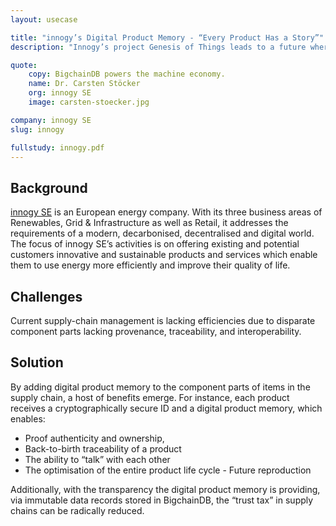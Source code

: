 ```yaml
---
layout: usecase

title: "innogy’s Digital Product Memory - “Every Product Has a Story”"
description: "Innogy’s project Genesis of Things leads to a future where we know the exact provenance and authenticity of everything we touch, see, feel and taste, and thus the ability to solve some of the many problems in today’s global supply chains."

quote:
    copy: BigchainDB powers the machine economy.
    name: Dr. Carsten Stöcker
    org: innogy SE
    image: carsten-stoecker.jpg

company: innogy SE
slug: innogy

fullstudy: innogy.pdf
---
```


## Background

[innogy SE](www.innogy.com) is an European energy company. With its three business areas of Renewables, Grid & Infrastructure as well as Retail, it addresses the requirements of a modern, decarbonised, decentralised and digital world. The focus of innogy SE’s activities is on offering existing and potential customers innovative and sustainable products and services which enable them to use energy more efficiently and improve their quality of life.

## Challenges

Current supply-chain management is lacking efficiencies due to disparate component parts lacking provenance, traceability, and interoperability.

## Solution

By adding digital product memory to the component parts of items in the supply chain, a host of benefits emerge. For instance, each product receives a cryptographically secure ID and a digital product memory, which enables:

- Proof authenticity and ownership,
- Back-to-birth traceability of a product
- The ability to “talk” with each other
- The optimisation of the entire product life cycle - Future reproduction

Additionally, with the transparency the digital product memory is providing, via immutable data records stored in BigchainDB, the “trust tax” in supply chains can be radically reduced.
